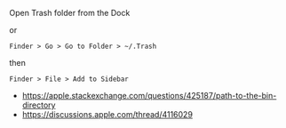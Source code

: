 Open Trash folder from the Dock

or

`Finder > Go > Go to Folder > ~/.Trash`

then

`Finder > File > Add to Sidebar`

- https://apple.stackexchange.com/questions/425187/path-to-the-bin-directory
- https://discussions.apple.com/thread/4116029
